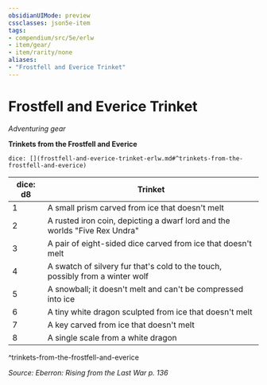 ```yaml
---
obsidianUIMode: preview
cssclasses: json5e-item
tags:
- compendium/src/5e/erlw
- item/gear/
- item/rarity/none
aliases: 
- "Frostfell and Everice Trinket"
---
```

# Frostfell and Everice Trinket
*Adventuring gear*  


**Trinkets from the Frostfell and Everice**

`dice: [](frostfell-and-everice-trinket-erlw.md#^trinkets-from-the-frostfell-and-everice)`

| dice: d8 | Trinket |
|----------|---------|
| 1 | A small prism carved from ice that doesn't melt |
| 2 | A rusted iron coin, depicting a dwarf lord and the worlds "Five Rex Undra" |
| 3 | A pair of eight-sided dice carved from ice that doesn't melt |
| 4 | A swatch of silvery fur that's cold to the touch, possibly from a winter wolf |
| 5 | A snowball; it doesn't melt and can't be compressed into ice |
| 6 | A tiny white dragon sculpted from ice that doesn't melt |
| 7 | A key carved from ice that doesn't melt |
| 8 | A single scale from a white dragon |
^trinkets-from-the-frostfell-and-everice

*Source: Eberron: Rising from the Last War p. 136*